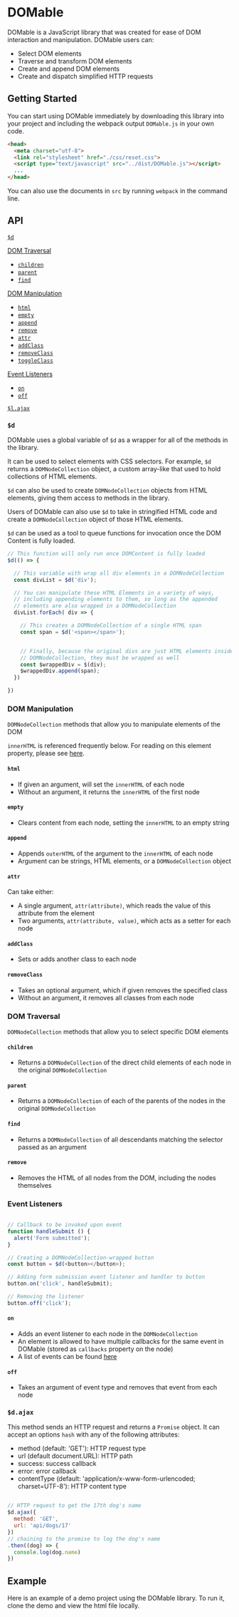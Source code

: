 # DOMable

DOMable is a JavaScript library that was created for ease of DOM interaction and manipulation. DOMable users can:
* Select DOM elements
* Traverse and transform DOM elements
* Create and append DOM elements
* Create and dispatch simplified HTTP requests

## Getting Started

You can start using DOMable immediately by downloading this library into your project and including the webpack output `DOMable.js` in your own code.


```html
<head>
  <meta charset="utf-8">
  <link rel="stylesheet" href="./css/reset.css">
  <script type="text/javascript" src="../dist/DOMable.js"></script>
  ...
</head>
```
You can also use the documents in `src` by running `webpack` in the command line.

## API

[`$d`](#d)

[DOM Traversal](#dom-traversal)  
  * [`children`](#children)  
  * [`parent`](#parent)  
  * [`find`](#find)

[DOM Manipulation](#dom-manipulation)  
  * [`html`](#html)  
  * [`empty`](#empty)  
  * [`append`](#append)  
  * [`remove`](#remove)  
  * [`attr`](#attr)  
  * [`addClass`](#addclass)  
  * [`removeClass`](#removeclass)  
  * [`toggleClass`](#toggleclass)  

[Event Listeners](#event-listeners)  
  * [`on`](#on)  
  * [`off`](#off)  

[`$l.ajax`](#lajax)  

### `$d`

DOMable uses a global variable of `$d` as a wrapper for all of the methods in the library.

It can be used to select elements with CSS selectors. For example, `$d` returns a `DOMNodeCollection` object, a custom array-like that used to hold collections of HTML elements.

`$d` can also be used to create `DOMNodeCollection` objects from HTML elements, giving them access to methods in the library.

Users of DOMable can also use `$d` to take in stringified HTML code and create a `DOMNodeCollection` object of those HTML elements.

`$d` can be used as a tool to queue functions for invocation once the DOM Content is fully loaded.

``` JavaScript
// This function will only run once DOMContent is fully loaded
$d(() => {

  // This variable with wrap all div elements in a DOMNodeCollection
  const divList = $d('div');

  // You can manipulate these HTML Elements in a variety of ways,
  // including appending elements to them, so long as the appended
  // elements are also wrapped in a DOMNodeCollection
  divList.forEach( div => {

    // This creates a DOMNodeCollection of a single HTML span
    const span = $d('<span></span>');


    // Finally, because the original divs are just HTML elements inside the main
    // DOMNodeCollection, they must be wrapped as well
    const $wrappedDiv = $(div);
    $wrappedDiv.append(span);
  })

})
```

### DOM Manipulation

`DOMNodeCollection` methods that allow you to manipulate elements of the DOM

`innerHTML` is referenced frequently below. For reading on this element property, please see [here](https://developer.mozilla.org/en-US/docs/Web/API/Element/innerHTML).

#### `html`
* If given an argument, will set the `innerHTML` of each node
* Without an argument, it returns the `innerHTML` of the first node

#### `empty`
* Clears content from each node, setting the `innerHTML` to an empty string

#### `append`
* Appends `outerHTML` of the argument to the `innerHTML` of each node
* Argument can be strings, HTML elements, or a `DOMNodeCollection` object

#### `attr`
Can take either:
* A single argument, `attr(attribute)`, which reads the value of this attribute from the element
* Two arguments, `attr(attribute, value)`, which acts as a setter for each node

#### `addClass`
* Sets or adds another class to each node

#### `removeClass`
* Takes an optional argument, which if given removes the specified class
* Without an argument, it removes all classes from each node

### DOM Traversal

`DOMNodeCollection` methods that allow you to select specific DOM elements

#### `children`
* Returns a `DOMNodeCollection` of the direct child elements of each node in the original `DOMNodeCollection`

#### `parent`
* Returns a `DOMNodeCollection` of each of the parents of the nodes in the original `DOMNodeCollection`

#### `find`
* Returns a `DOMNodeCollection` of all descendants matching the selector passed as an argument

#### `remove`
* Removes the HTML of all nodes from the DOM, including the nodes themselves

### Event Listeners

```Javascript

// Callback to be invoked upon event
function handleSubmit () {
  alert('Form submitted');
}

// Creating a DOMNodeCollection-wrapped button
const button = $d(<button></button>);

// Adding form submission event listener and handler to button
button.on('click', handleSubmit);

// Removing the listener
button.off('click');

```

#### `on`
* Adds an event listener to each node in the `DOMNodeCollection`
* An element is allowed to have multiple callbacks for the same event in DOMable (stored as `callbacks` property on the node)
* A list of events can be found [here](https://developer.mozilla.org/en-US/docs/Web/Events)

#### `off`
* Takes an argument of event type and removes that event from each node

### `$d.ajax`

This method sends an HTTP request and returns a `Promise` object. It can accept an options `hash` with any of the following attributes:
* method (default: 'GET'): HTTP request type
* url (default document.URL): HTTP path
* success: success callback
* error: error callback
* contentType (default: 'application/x-www-form-urlencoded; charset=UTF-8'): HTTP content type

```JavaScript

// HTTP request to get the 17th dog's name
$d.ajax({
  method: 'GET',
  url: 'api/dogs/17'
})
// chaining to the promise to log the dog's name
.then((dog) => {
  console.log(dog.name)
})

```

## Example

Here is an example of a demo project using the DOMable library. To run it, clone the demo and view the html file locally.
